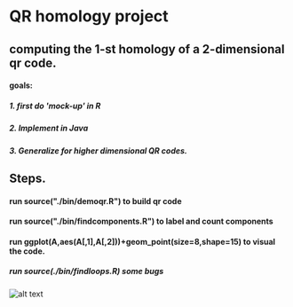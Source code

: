 # QR homology project
## computing the 1-st homology of a 2-dimensional qr code.
#### goals:
##### 1. first do 'mock-up' in R
##### 2. Implement in Java
##### 3. Generalize for higher dimensional QR codes.

## Steps.
#### run source("./bin/demoqr.R") to build qr code
#### run source("./bin/findcomponents.R") to label and count components
#### run ggplot(A,aes(A[,1],A[,2]))+geom_point(size=8,shape=15) to visual the code.
##### run source(./bin/findloops.R) some bugs


![alt text](https//github.com/georgercarder/qrhomology/qr-1.png)
